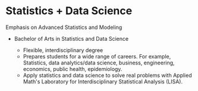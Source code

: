 # Statistics + Data Science 

Emphasis on Advanced Statistics and Modeling 

* Bachelor of Arts in Statistics and Data Science

    * Flexible, interdisciplinary degree
    * Prepares students for a wide range of careers. For example, Statistics, data analytics/data science, business, engineering, economics, public health, epidemiology.
    * Apply statistics and data science to solve real problems with Applied Math's Laboratory for Interdisciplinary Statistical Analysis (LISA).
    
    
        
